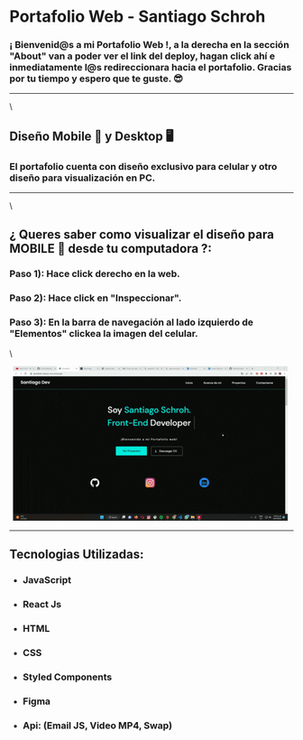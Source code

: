 # Portafolio Web - Santiago Schroh

### ¡ Bienvenid@s a mi Portafolio Web !, a la derecha en la sección "About" van a poder ver el link del deploy, hagan click ahí e inmediatamente l@s redireccionara hacia el portafolio. Gracias por tu tiempo y espero que te guste. 😎

---

\\

## Diseño Mobile 📱 y Desktop 🖥️

### El portafolio cuenta con diseño exclusivo para celular y otro diseño para visualización en PC.

---

\\

## ¿ Queres saber como visualizar el diseño para MOBILE 📱 desde tu computadora ?:

### **Paso 1):** Hace click derecho en la web.

### **Paso 2):** Hace click en "Inspeccionar".

### **Paso 3):** En la barra de navegación al lado izquierdo de "Elementos" clickea la imagen del celular.

\\

![Imagen no disponible](/src/assets/images/ImagesToReadMe/pasos.gif)

---

## Tecnologias Utilizadas:

- ### JavaScript
- ### React Js
- ### HTML
- ### CSS
- ### Styled Components
- ### Figma
- ### Api: (Email JS, Video MP4, Swap)
